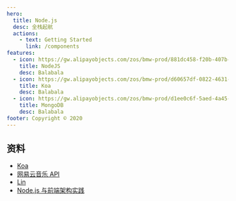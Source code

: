 ```yaml
---
hero:
  title: Node.js
  desc: 全栈起航
  actions:
    - text: Getting Started
      link: /components
features:
  - icon: https://gw.alipayobjects.com/zos/bmw-prod/881dc458-f20b-407b-947a-95104b5ec82b/k79dm8ih_w144_h144.png
    title: NodeJS
    desc: Balabala
  - icon: https://gw.alipayobjects.com/zos/bmw-prod/d60657df-0822-4631-9d7c-e7a869c2f21c/k79dmz3q_w126_h126.png
    title: Koa
    desc: Balabala
  - icon: https://gw.alipayobjects.com/zos/bmw-prod/d1ee0c6f-5aed-4a45-a507-339a4bfe076c/k7bjsocq_w144_h144.png
    title: MongoDB
    desc: Balabala
footer: Copyright © 2020
---
```


## 资料

- [Koa](https://koa.bootcss.com/#context)
- [网易云音乐 API](https://binaryify.github.io/NeteaseCloudMusicApi/#/)
- [Lin](http://doc.mini.7yue.pro/)
- [Node.js 与前端架构实践](https://www.yuque.com/hugsun/node/npg3yd)
